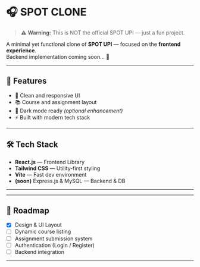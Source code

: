 # 🎧 SPOT CLONE

> ⚠️ **Warning:** This is NOT the official SPOT UPI — just a fun project.

A minimal yet functional clone of **SPOT UPI** — focused on the **frontend experience**.  
Backend implementation coming soon... 🚀

---

## 📌 Features

- 🎨 Clean and responsive UI
- 📚 Course and assignment layout
- 🌙 Dark mode ready *(optional enhancement)*
- ⚡ Built with modern tech stack

---

## 🛠️ Tech Stack

- **React.js** — Frontend Library  
- **Tailwind CSS** — Utility-first styling  
- **Vite** — Fast dev environment  
- **(soon)** Express.js & MySQL — Backend & DB

---



---

## 🚧 Roadmap

- [x] Design & UI Layout
- [ ] Dynamic course listing
- [ ] Assignment submission system
- [ ] Authentication (Login / Register)
- [ ] Backend integration

---


